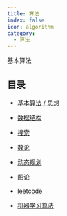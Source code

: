```yaml
---
title: 算法
index: false
icon: algorithm
category:
  - 算法
---
```

基本算法

<!-- more -->

## 目录

- [基本算法 / 思想](base/README.md)

- [数据结构](data_struct/README.md)
- [搜索](search/README.md)
- [数论](number_theory/README.md)
- [动态规划](dynamic_programming/README.md)
- [图论](graph/README.md)
- [leetcode](leetcode/README.md)
- [机器学习算法](machine_learning/README.md)





